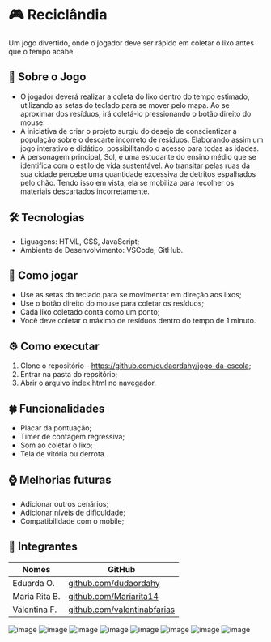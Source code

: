 # 🎮 Reciclândia
Um jogo divertido, onde o jogador deve ser rápido em coletar o lixo antes que o tempo acabe.

## 🌳 Sobre o Jogo
 - O jogador deverá realizar a coleta do lixo dentro do tempo estimado, utilizando as setas do teclado para se mover pelo mapa. Ao se aproximar dos resíduos, irá coletá-lo pressionando o botão direito do mouse. 
 - A iniciativa de criar o projeto surgiu do desejo de conscientizar a população sobre o descarte incorreto de resíduos. Elaborando assim um jogo interativo e didático, possibilitando o acesso para todas as idades.
 - A personagem principal, Sol, é uma estudante do ensino médio que se identifica com o estilo de vida sustentável. Ao transitar pelas ruas da sua cidade percebe uma quantidade excessiva de detritos espalhados pelo chão. Tendo isso em vista, ela se mobiliza para recolher os materiais descartados incorretamente.
 
## 🛠 Tecnologias
-  Liguagens: HTML, CSS, JavaScript;
-  Ambiente de Desenvolvimento: VSCode, GitHub.

## 📃 Como jogar
- Use as setas do teclado para se movimentar em direção aos lixos;
- Use o botão direito do mouse para coletar os resíduos;
- Cada lixo coletado conta como um ponto;
- Você deve coletar o máximo de resíduos dentro do tempo de 1 minuto.

## ⚙ Como executar
1. Clone o repositório - https://github.com/dudaordahy/jogo-da-escola;
2. Entrar na pasta do repsitório;
3. Abrir o arquivo index.html no navegador.

## 🍀 Funcionalidades
- Placar da pontuação;
- Timer de contagem regressiva;
- Som ao coletar o lixo;
- Tela de vitória ou derrota.

## ⌚ Melhorias futuras
- Adicionar outros cenários;
- Adicionar níveis de dificuldade;
- Compatibilidade com o mobile;

## 👥 Integrantes
| Nomes            | GitHub                  |
| ---------------- | ----------------------- |
| Eduarda O.       | [github.com/dudaordahy](https://github.com/dudaordahy) |
| Maria Rita B.    | [github.com/Mariarita14](https://github.com/Mariarita14) |
| Valentina F.     | [github.com/valentinabfarias](https://github.com/valentinabfarias) |

![image](https://github.com/user-attachments/assets/6eb6f927-c3d1-47ca-aab6-0da3a12be974)
![image](https://github.com/user-attachments/assets/f4496e3a-8082-4d6b-9e2c-5b8de4e03511)
![image](https://github.com/user-attachments/assets/fe9f8a8f-23b3-4f34-8283-dd3aa7dccf62)
![image](https://github.com/user-attachments/assets/8ad63609-ab00-429e-b9bf-a1898843a030)
![image](https://github.com/user-attachments/assets/e9c5aa52-d9d7-4eac-8d9c-567a5789634f)
![image](https://github.com/user-attachments/assets/0dd14e48-afc9-402c-a1a1-902288628588)
![image](https://github.com/user-attachments/assets/00e84c56-20b8-4f5b-ae32-21b72513b6bd)
![image](https://github.com/user-attachments/assets/2287abec-8afd-41cd-9c68-07623a8f7e27)




